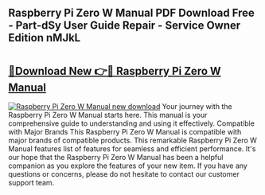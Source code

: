 ## Raspberry Pi Zero W Manual PDF Download Free - Part-dSy User Guide Repair - Service Owner Edition nMJkL

# <h2><a href="http://cf18736.oget.top/?id=Raspberry+Pi+Zero+W+Manual">🔗Download New 👉🔴 Raspberry Pi Zero W Manual</a></h2>

[![Raspberry Pi Zero W Manual new download](https://i.imgur.com/5g1atiW.png)](http://cf18736.oget.top/?id=Raspberry+Pi+Zero+W+Manual)
Your journey with the Raspberry Pi Zero W Manual starts here. This manual is your comprehensive guide to understanding and using it effectively. Compatible with Major Brands This Raspberry Pi Zero W Manual is compatible with major brands of compatible products. This remarkable Raspberry Pi Zero W Manual features list of features for seamless and efficient performance. It's our hope that the Raspberry Pi Zero W Manual has been a helpful companion as you explore the features of your new item. If you have any questions or concerns, please do not hesitate to contact our customer support team.
